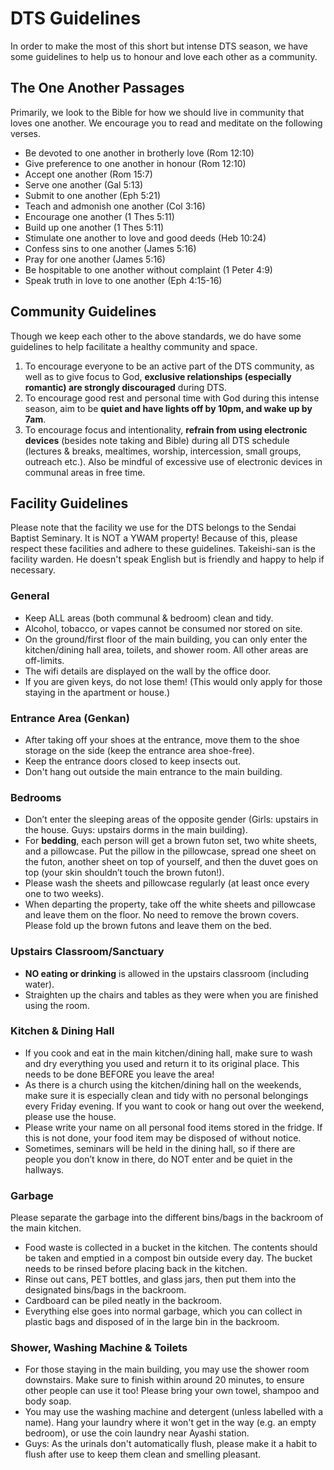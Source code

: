 ﻿---
sidebar_position: 3
---

# DTS Guidelines

In order to make the most of this short but intense DTS season, we have some guidelines to help us to honour and love each other as a community.

## The One Another Passages

Primarily, we look to the Bible for how we should live in community that loves one another. We encourage you to read and meditate on the following verses.

- Be devoted to one another in brotherly love (Rom 12:10)
- Give preference to one another in honour (Rom 12:10)
- Accept one another (Rom 15:7)
- Serve one another (Gal 5:13)
- Submit to one another (Eph 5:21)
- Teach and admonish one another (Col 3:16)
- Encourage one another (1 Thes 5:11)
- Build up one another (1 Thes 5:11)
- Stimulate one another to love and good deeds (Heb 10:24)
- Confess sins to one another (James 5:16)
- Pray for one another (James 5:16)
- Be hospitable to one another without complaint (1 Peter 4:9)
- Speak truth in love to one another (Eph 4:15-16)

## Community Guidelines

Though we keep each other to the above standards, we do have some guidelines to help facilitate a healthy community and space.

1. To encourage everyone to be an active part of the DTS community, as well as to give focus to God, **exclusive relationships (especially romantic) are strongly discouraged** during DTS.
2. To encourage good rest and personal time with God during this intense season, aim to be **quiet and have lights off by 10pm, and wake up by 7am**.
3. To encourage focus and intentionality, **refrain from using electronic devices** (besides note taking and Bible) during all DTS schedule (lectures & breaks, mealtimes, worship, intercession, small groups, outreach etc.). Also be mindful of excessive use of electronic devices in communal areas in free time.

## Facility Guidelines

Please note that the facility we use for the DTS belongs to the Sendai Baptist Seminary. It is NOT a YWAM property! Because of this, please respect these facilities and adhere to these guidelines. Takeishi-san is the facility warden. He doesn't speak English but is friendly and happy to help if necessary.

### General

- Keep ALL areas (both communal & bedroom) clean and tidy.
- Alcohol, tobacco, or vapes cannot be consumed nor stored on site.
- On the ground/first floor of the main building, you can only enter the kitchen/dining hall area, toilets, and shower room. All other areas are off-limits.
- The wifi details are displayed on the wall by the office door.
- If you are given keys, do not lose them! (This would only apply for those staying in the apartment or house.)

### Entrance Area (Genkan)

- After taking off your shoes at the entrance, move them to the shoe storage on the side (keep the entrance area shoe-free).
- Keep the entrance doors closed to keep insects out.
- Don't hang out outside the main entrance to the main building.

### Bedrooms

- Don’t enter the sleeping areas of the opposite gender (Girls: upstairs in the house. Guys: upstairs dorms in the main building).
- For **bedding**, each person will get a brown futon set, two white sheets, and a pillowcase. Put the pillow in the pillowcase, spread one sheet on the futon, another sheet on top of yourself, and then the duvet goes on top (your skin shouldn’t touch the brown futon!).
- Please wash the sheets and pillowcase regularly (at least once every one to two weeks).
- When departing the property, take off the white sheets and pillowcase and leave them on the floor. No need to remove the brown covers. Please fold up the brown futons and leave them on the bed.

### Upstairs Classroom/Sanctuary

- **NO eating or drinking** is allowed in the upstairs classroom (including water).
- Straighten up the chairs and tables as they were when you are finished using the room.

### Kitchen & Dining Hall

- If you cook and eat in the main kitchen/dining hall, make sure to wash and dry everything you used and return it to its original place. This needs to be done BEFORE you leave the area!
- As there is a church using the kitchen/dining hall on the weekends, make sure it is especially clean and tidy with no personal belongings every Friday evening. If you want to cook or hang out over the weekend, please use the house.
- Please write your name on all personal food items stored in the fridge. If this is not done, your food item may be disposed of without notice. 
- Sometimes, seminars will be held in the dining hall, so if there are people you don’t know in there, do NOT enter and be quiet in the hallways.

### Garbage

Please separate the garbage into the different bins/bags in the backroom of the main kitchen.

- Food waste is collected in a bucket in the kitchen. The contents should be taken and emptied in a compost bin outside every day. The bucket needs to be rinsed before placing back in the kitchen.
- Rinse out cans, PET bottles, and glass jars, then put them into the designated bins/bags in the backroom. 
- Cardboard can be piled neatly in the backroom.
- Everything else goes into normal garbage, which you can collect in plastic bags and disposed of in the large bin in the backroom.

### Shower, Washing Machine & Toilets

- For those staying in the main building, you may use the shower room downstairs. Make sure to finish within around 20 minutes, to ensure other people can use it too! Please bring your own towel, shampoo and body soap.
- You may use the washing machine and detergent (unless labelled with a name). Hang your laundry where it won't get in the way (e.g. an empty bedroom), or use the coin laundry near Ayashi station.
- Guys: As the urinals don't automatically flush, please make it a habit to flush after use to keep them clean and smelling pleasant.
